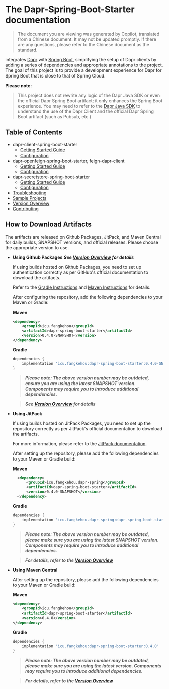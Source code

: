 # The Dapr-Spring-Boot-Starter documentation

> The document you are viewing was generated by Copilot, translated from a Chinese document. It may not be updated promptly. If there are any questions, please refer to the Chinese document as the standard.

integrates [Dapr](https://dapr.io) with [Spring Boot](https://spring.io/projects/spring-boot), simplifying the setup of Dapr clients by adding a series of dependencies and appropriate annotations to the project. The goal of this project is to provide a development experience for Dapr for Spring Boot that is close to that of Spring Cloud.

__Please note:__

> This project does not rewrite any logic of the Dapr Java SDK or even the official Dapr Spring Boot artifact; it only enhances the Spring Boot experience. You may need to refer to the [Dapr Java SDK](https://docs.dapr.io/developing-applications/sdks/java/) to understand the use of the Dapr Client and the official Dapr Spring Boot artifact (such as Pubsub, etc.)

## Table of Contents

- dapr-client-spring-boot-starter
  - [Getting Started Guide](client/getting-started.md)
  - [Configuration](client/configuration.md)
- dapr-openfeign-spring-boot-starter, feign-dapr-client
  - [Getting Started Guide](feign/getting-started.md)
  - [Configuration](feign/configuration.md)
- dapr-secretstore-spring-boot-starter
  - [Getting Started Guide](secretstore/getting-started.md)
  - [Configuration](secretstore/configuration.md)
- [Troubleshooting](trouble-shooting.md)
- [Sample Projects](examples.md)
- [Version Overview](versions.md)
- [Contributing](contributions.md)

## How to Download Artifacts

The artifacts are released on Github Packages, JitPack, and Maven Central for daily builds, SNAPSHOT versions, and official releases. Please choose the appropriate version to use.

- __Using Github Packages__  ___See [Version Overview](versions.md) for details___

  If using builds hosted on Github Packages, you need to set up authentication correctly as per GitHub's official documentation to download the artifacts.

  Refer to the [Gradle Instructions](https://docs.github.com/packages/working-with-a-github-packages-registry/working-with-the-gradle-registry#using-a-published-package) and [Maven Instructions](https://docs.github.com/packages/working-with-a-github-packages-registry/working-with-the-apache-maven-registry#installing-a-package) for details.

  After configuring the repository, add the following dependencies to your Maven or Gradle:

  __Maven__

  ```xml
  <dependency>
      <groupId>icu.fangkehou</groupId>
      <artifactId>dapr-spring-boot-starter</artifactId>
      <version>0.4.0-SNAPSHOT</version>
  </dependency>
  ```

  __Gradle__

  ```groovy
  dependencies {
      implementation 'icu.fangkehou:dapr-spring-boot-starter:0.4.0-SNAPSHOT'
  }
  ```

  > ___Please note: The above version number may be outdated, ensure you are using the latest SNAPSHOT version. Components may require you to introduce additional dependencies.___

  > ___See [Version Overview](versions.md) for details___

- __Using JitPack__

  If using builds hosted on JitPack Packages, you need to set up the repository correctly as per JitPack's official documentation to download the artifacts.

  For more information, please refer to the [JitPack documentation](https://docs.jitpack.io/intro/#building-with-jitpack).

  After setting up the repository, please add the following dependencies to your Maven or Gradle build:

  __Maven__

  ```xml
    <dependency>
        <groupId>icu.fangkehou.dapr-spring</groupId>
        <artifactId>dapr-spring-boot-starter</artifactId>
        <version>0.4.0-SNAPSHOT</version>
    </dependency>
  ```

  __Gradle__

  ```groovy
  dependencies {
      implementation 'icu.fangkehou.dapr-spring:dapr-spring-boot-starter:0.4.0-SNAPSHOT'
  }
  ```

  > ___Please note: The above version number may be outdated, please make sure you are using the latest SNAPSHOT version. Components may require you to introduce additional dependencies.___

  > ___For details, refer to the [Version Overview](versions.md)___

- __Using Maven Central__

  After setting up the repository, please add the following dependencies to your Maven or Gradle build:

  __Maven__

  ```xml
  <dependency>
      <groupId>icu.fangkehou</groupId>
      <artifactId>dapr-spring-boot-starter</artifactId>
      <version>0.4.0</version>
  </dependency>
  ```

  __Gradle__

  ```groovy
  dependencies {
      implementation 'icu.fangkehou:dapr-spring-boot-starter:0.4.0'
  }
  ```

  > ___Please note: The above version number may be outdated, please make sure you are using the latest version. Components may require you to introduce additional dependencies.___

  > ___For details, refer to the [Version Overview](versions.md)___
